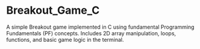 # Breakout_Game_C
A simple Breakout game implemented in C using fundamental Programming Fundamentals (PF) concepts. Includes 2D array manipulation, loops, functions, and basic game logic in the terminal.
